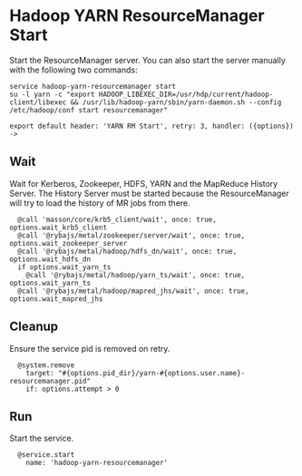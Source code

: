 
# Hadoop YARN ResourceManager Start

Start the ResourceManager server. You can also start the server manually with the
following two commands:

```
service hadoop-yarn-resourcemanager start
su -l yarn -c "export HADOOP_LIBEXEC_DIR=/usr/hdp/current/hadoop-client/libexec && /usr/lib/hadoop-yarn/sbin/yarn-daemon.sh --config /etc/hadoop/conf start resourcemanager"
```

    export default header: 'YARN RM Start', retry: 3, handler: ({options}) ->

## Wait

Wait for Kerberos, Zookeeper, HDFS, YARN and the MapReduce History Server. The
History Server must be started because the ResourceManager will try to load
the history of MR jobs from there.

      @call 'masson/core/krb5_client/wait', once: true, options.wait_krb5_client
      @call '@rybajs/metal/zookeeper/server/wait', once: true, options.wait_zookeeper_server
      @call '@rybajs/metal/hadoop/hdfs_dn/wait', once: true, options.wait_hdfs_dn
      if options.wait_yarn_ts
        @call '@rybajs/metal/hadoop/yarn_ts/wait', once: true, options.wait_yarn_ts
      @call '@rybajs/metal/hadoop/mapred_jhs/wait', once: true, options.wait_mapred_jhs

## Cleanup

Ensure the service pid is removed on retry.

      @system.remove
        target: "#{options.pid_dir}/yarn-#{options.user.name}-resourcemanager.pid"
        if: options.attempt > 0

## Run

Start the service.

      @service.start
        name: 'hadoop-yarn-resourcemanager'
